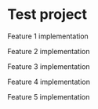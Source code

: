 # Test project

Feature 1 implementation

Feature 2 implementation

Feature 3 implementation

Feature 4 implementation

Feature 5 implementation
